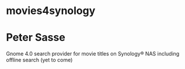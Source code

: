 # movies4synology
# Peter Sasse
Gnome 4.0 search provider for movie titles on Synology® NAS including offline search (yet to come)
